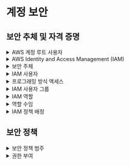 # 계정 보안

## 보안 추체 및 자격 증명
<details>
    <summary>AWS 계정 루트 사용자</summary>

![Alt text](image/image.png)
- AWS 계정을 처음 생성할 때는 루트 사용자로 시작.
- 루트 사용자는 모든 AWS 서비스 및 리소스에 대한 전체 액세스 권한을 가짐.
- 일상적인 상호 작용에는 루트 계정 보안 인증 정보를 사용하지 않아야 함.
- 일상 태스크를 위한 사용자를 생성해야 함.
- 먼저 관리자에 해당하는 사용자를 생성 한 뒤, 이후 사용자는 관리자로 관리해야 함.

</details>

<details>
    <summary>AWS Identity and Access Management (IAM)</summary>

![Alt text](image/image-1.png)
- AWS 리소스에 대한 액세스를 안정하게 제어하는데 도움이 되는 웹 서비스
- IAM 사용하여 리소스를 사용하도록 인증 및 권한 부여된 대상을 제어함.
- 리소스를 기반으로 하며 누가 어떤 API 호출에 대한 권한이 있는지 정의하는데 도움이 됨.

</details>

<details>
    <summary>보안 주체</summary>

![Alt text](image/image-2.png)
- AWS 리소스에 대한 작업 또는 운영을 요청할 수 있는 엔터티.
- AWS 서비스, Security Assertion Markup Language 2.0(SAML 2.0) 제공업체, ID제공업체(idP) 등.

</details>

<details>
    <summary>IAM 사용자</summary>

![Alt text](image/image-3.png)
![Alt text](image/image-5.png)
- 새로운 IAM 사용자는 작업 수행 권한이 없음.
- 개별 IAM 사용자를 생성하는 경우 권한을 부여해야 함.
- 사용자에게 필요한 자격 증명만 생성해야함.

</details>

<details>
    <summary>프로그래밍 방식 액세스</summary>

![Alt text](image/image-4.png)
- AWS CLI 또는 AWS SDK에서 API 호출을 수행하는데 필요한 자격 증명을 IAM 사용자에게 제공 가능.
- AWS는 Java, Python, .Net 등의 프로그래밍 언어용 SDK 제공.
- 권한을 부여할 경우 액세스 키 ID 및 비밀 액세스 키로 구성된 고유한 키 페어가 생성됨. 이를 사용하여 AWS CLI를 구성하거나 AWS SDK를 통해 API 호출 가능.
- AWS CLI를 설정하는데 필요한 4가지 요소.
    - AWS 액세스 키 ID
    - AWS 비밀 액세스 키
    - 기본 리전 이름
    - 기본 출력 형식(json, yaml, text, table)

</details>

<details>
    <summary>IAM 사용자 그룹</summary>

![Alt text](image/image-6.png)
- IAM 사용자 그룹은 IAM 사용자의 모음.
- 사용자 그룹에서는 한번에 여러 사용자의 권한을 지정할 수 있음.
- 하나의 사용자가 다수 그룹의 구성원이 될 수 있으며 두 그룹의 권한이 모두 부여됨.

</details>

<details>
    <summary>IAM 역할</summary>

![Alt text](image/image-7.png)
- IAM 역할은 임시 AWS 자격 증명이 제공.
- IAM 역할을 수임하는 IAM 사용자는 기존 그룹의 권한을 잃어버리고 IAM 역할이 제공하는 권한만 제공됨.
- IAM 역할을 사용하는 방법
    - 교차 계정 액세스
    - 임시 계정 액세스
    - 최소 권한
    - 감사
    - AWS 서비스 액세스
    - Amazon EC2용 IAM 역할
    - SAML 페더레이션

</details>

<details>
    <summary>역할 수임</summary>

![Alt text](image/image-8.png)
- 신뢰할 수 있는 엔터티를 사용하여 역할 수임.
- IAM 사용자, AWS 서비스는 AssumeRole API를 사용하여 AWS 관리 콘솔 또는 AWS CLI에서 역할 수임.
- 페더레이션 사용자는 AssumeRoleWithSAML 또는 AssumeRoleWithWebIdentity API를 사용함.
- AWS STS는 사용자에게 제한된 권한의 임시 자격 증명을 제공.
- 이를 이용하여 사용자는 AWS 리소스에 액세스.

</details>

<details>
    <summary>IAM 정책 배정</summary>

![Alt text](image/image-9.png)
- IAM 모든 정책 유형을 생성하고 관리할 수 있는 도구를 제공함.
- IAM 자격 증명에 권한 추가를 위해, 정책을 생성하고 정책 유효성을 검사한 뒤 자격 증명에 연결.
- 자격 증명 하나에 여러 정책 연결 가능하며, 정책은 여러 권한 포함 가능.

</details>

## 보안 정책

<details>
    <summary>보안 정책 범주</summary>

![Alt text](image/image-10.png)
- 자격 증명이나 리소스에 연결되어 해당 권한을 정의함.
- 사용자와 같은 보안 주체가 요청할 때 이러한 정책을 평가함.
- AWS에서 사용 가능한 정책
    - 자격 증명 기반 정책
        - IAM 자격 증명에 관리형 정책과 인라인 정책을 연결.
        - 사용자, 사용자가 속한 그룹 및 역할 포함.
    - 리소스 기반 정책
        - 리소스에 인란인 정책을 연결.
        - Amazone s3 버킷 정책 및  IAM 역할 신뢰 정책임.
    - AWS Organizations 서비스 제어 정책(SCP)
        - 조직 또는 단위의 계정 구성원에 대한 최대 권한을 정의
    - IAM 권한 경계
        - AWS에서는 IAM엔터티의 권한 경계를 지원함.
        - IAM 권한 경계를 사용하여 IAM 엔터티가 수행할 수 있는 최대 권한을 설정함.


</details>

<details>
    <summary>권한 부여</summary>

![Alt text](image/image-11.png)


</details>
